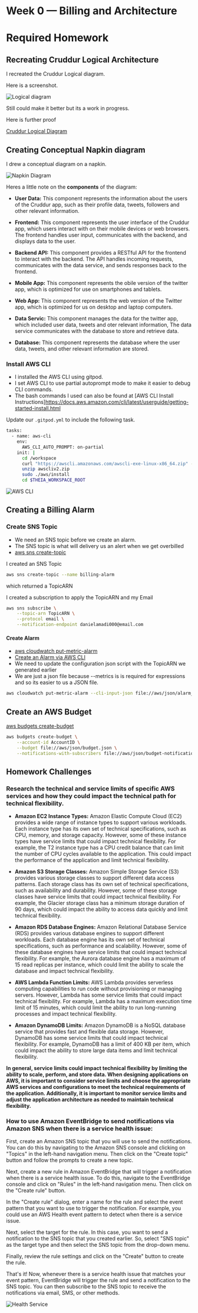 # Week 0 — Billing and Architecture

# Required Homework

## Recreating Cruddur Logical Architecture

I recreated the Cruddur Logical diagram. 

Here is a screenshot.

![Logical diagram](assets/Cruddur%20Logicall%20Diagram.png)

Still could make it better but its a work in progress.

Here is further proof

[Cruddur Logical Diagram](https://lucid.app/lucidchart/72ad9a9b-621a-4c78-9fa9-84d37990deed/edit?viewport_loc=-837%2C623%2C2684%2C1146%2C0_0&invitationId=inv_f57dc6c3-a22c-4620-afd5-7e9e7d60f05a)

## Creating Conceptual Napkin diagram

I drew a conceptual diagram on a napkin.

![Napkin Diagram](assets/20230218_090601.jpg)

Heres a little note on the **components** of the diagram:

- **User Data:** This component represents the information about the users of the Cruddur app, such as their profile data, tweets, followers and other relevant information.

- **Frontend:** This component represents the user interface of the Cruddur app, which users interact with on their mobile devices or web browsers. The frontend handles user input, communicates with the backend, and displays data to the user.

- **Backend API:** This component provides a RESTful API for the frontend to interact with the backend. The API handles incoming requests, communicates with the data service, and sends responses back to the frontend.

- **Mobile App:** This component represents the obile version of the twitter app, which is optimized for use on smartphones and tablets.

- **Web App:** This component represents the web version of the Twitter app, which is optimized for us on desktop and laptop computers.

- **Data Servic:** This component manages the data for the twitter app, which included user data, tweets and oter relevant information, The data service communicates with the database to store and retrieve data.

- **Database:** This component represents the database where the user data, tweets, and other relevant information are stored.

### Install AWS CLI

- I installed the AWS CLI using gitpod.
- I set AWS CLI to use partial autoprompt mode to make it easier to debug CLI commands.
- The bash commands I used can also be found at [AWS CLI Install Instructions]https://docs.aws.amazon.com/cli/latest/userguide/getting-started-install.html

Update our `.gitpod.yml` to include the following task.

```sh
tasks:
  - name: aws-cli
    env:
      AWS_CLI_AUTO_PROMPT: on-partial
    init: |
      cd /workspace
      curl "https://awscli.amazonaws.com/awscli-exe-linux-x86_64.zip" -o "awscliv2.zip"
      unzip awscliv2.zip
      sudo ./aws/install
      cd $THEIA_WORKSPACE_ROOT
```
![AWS CLI](assets/Screenshot_20230218_120048.png)

## Creating a Billing Alarm

### Create SNS Topic

- We need an SNS topic before we create an alarm.
- The SNS topic is what will delivery us an alert when we get overbilled
- [aws sns create-topic](https://docs.aws.amazon.com/cli/latest/reference/sns/create-topic.html)

I created an SNS Topic
```sh
aws sns create-topic --name billing-alarm
```
which  returned a TopicARN

I created a subscription to apply the TopicARN and my Email
```sh
aws sns subscribe \
    --topic-arn TopicARN \
    --protocol email \
    --notification-endpoint danielamadi000@email.com
```

#### Create Alarm

- [aws cloudwatch put-metric-alarm](https://docs.aws.amazon.com/cli/latest/reference/cloudwatch/put-metric-alarm.html)
- [Create an Alarm via AWS CLI](https://aws.amazon.com/premiumsupport/knowledge-center/cloudwatch-estimatedcharges-alarm/)
- We need to update the configuration json script with the TopicARN we generated earlier
- We are just a json file because --metrics is is required for expressions and so its easier to us a JSON file.

```sh
aws cloudwatch put-metric-alarm --cli-input-json file://aws/json/alarm_config.json
```

## Create an AWS Budget

[aws budgets create-budget](https://docs.aws.amazon.com/cli/latest/reference/budgets/create-budget.html)

```sh
aws budgets create-budget \
    --account-id AccountID \
    --budget file://aws/json/budget.json \
    --notifications-with-subscribers file://aws/json/budget-notifications-with-subscribers.json
```

## Homework Challenges

### Research the technical and service limits of specific AWS  services and how they could impact the technical path for technical flexibility.

- **Amazon EC2 Instance Types:** Amazon Elastic Compute Cloud (EC2) provides a wide range of instance types to support various workloads. Each instance type has its own set of technical specifications, such as CPU, memory, and storage capacity. However, some of these instance types have service limits that could impact technical flexibility. For example, the T2 instance type has a CPU credit balance that can limit the number of CPU cycles available to the application. This could impact the performance of the application and limit technical flexibility.

- **Amazon S3 Storage Classes:** Amazon Simple Storage Service (S3) provides various storage classes to support different data access patterns. Each storage class has its own set of technical specifications, such as availability and durability. However, some of these storage classes have service limits that could impact technical flexibility. For example, the Glacier storage class has a minimum storage duration of 90 days, which could impact the ability to access data quickly and limit technical flexibility.

- **Amazon RDS Database Engines:** Amazon Relational Database Service (RDS) provides various database engines to support different workloads. Each database engine has its own set of technical specifications, such as performance and scalability. However, some of these database engines have service limits that could impact technical flexibility. For example, the Aurora database engine has a maximum of 15 read replicas per instance, which could limit the ability to scale the database and impact technical flexibility.

- **AWS Lambda Function Limits:** AWS Lambda provides serverless computing capabilities to run code without provisioning or managing servers. However, Lambda has some service limits that could impact technical flexibility. For example, Lambda has a maximum execution time limit of 15 minutes, which could limit the ability to run long-running processes and impact technical flexibility.

- **Amazon DynamoDB Limits:** Amazon DynamoDB is a NoSQL database service that provides fast and flexible data storage. However, DynamoDB has some service limits that could impact technical flexibility. For example, DynamoDB has a limit of 400 KB per item, which could impact the ability to store large data items and limit technical flexibility.

**In general, service limits could impact technical flexibility by limiting the ability to scale, perform, and store data. When designing applications on AWS, it is important to consider service limits and choose the appropriate AWS services and configurations to meet the technical requirements of the application. Additionally, it is important to monitor service limits and adjust the application architecture as needed to maintain technical flexibility.**


### How to use Amazon EventBridge to send notifications via Amazon SNS when there is a service health issue:

First, create an Amazon SNS topic that you will use to send the notifications. You can do this by navigating to the Amazon SNS console and clicking on "Topics" in the left-hand navigation menu. Then click on the "Create topic" button and follow the prompts to create a new topic.

Next, create a new rule in Amazon EventBridge that will trigger a notification when there is a service health issue. To do this, navigate to the EventBridge console and click on "Rules" in the left-hand navigation menu. Then click on the "Create rule" button.

In the "Create rule" dialog, enter a name for the rule and select the event pattern that you want to use to trigger the notification. For example, you could use an AWS Health event pattern to detect when there is a service issue.

Next, select the target for the rule. In this case, you want to send a notification to the SNS topic that you created earlier. So, select "SNS topic" as the target type and then select the SNS topic from the drop-down menu.

Finally, review the rule settings and click on the "Create" button to create the rule.

That's it! Now, whenever there is a service health issue that matches your event pattern, EventBridge will trigger the rule and send a notification to the SNS topic. You can then subscribe to the SNS topic to receive the notifications via email, SMS, or other methods.

![Health Service](assets/Screenshot_20230218_043031.png)





